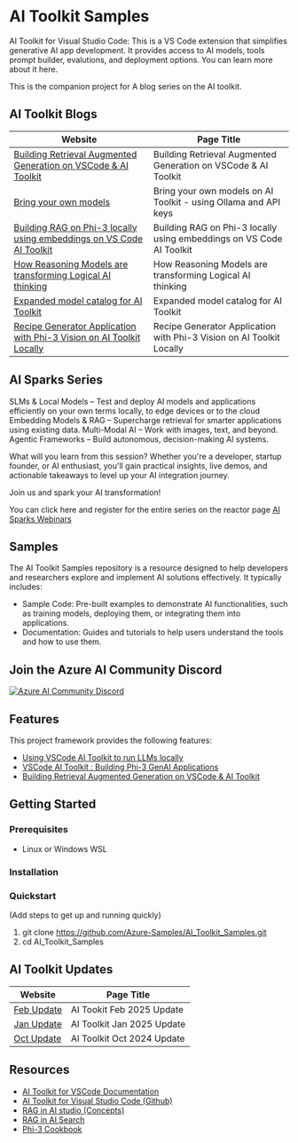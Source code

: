 
# AI Toolkit Samples 

AI Toolkit for Visual Studio Code: This is a VS Code extension that simplifies generative AI app development. It provides access to AI models, tools prompt builder, evalutions, and deployment options. You can learn more about it here.

This is the companion project for A blog series on the AI toolkit. 

## AI Toolkit Blogs
| Website          | Page Title         |
|------------------|--------------------|
| [Building Retrieval Augmented Generation on VSCode & AI Toolkit](https://techcommunity.microsoft.com/blog/azuredevcommunityblog/building-retrieval-augmented-generation-on-vscode--ai-toolkit/4241035)  | Building Retrieval Augmented Generation on VSCode & AI Toolkit |
| [Bring your own models](https://techcommunity.microsoft.com/blog/azuredevcommunityblog/bring-your-own-models-on-ai-toolkit---using-ollama-and-api-keys/4369411)  | Bring your own models on AI Toolkit - using Ollama and API keys |
| [Building RAG on Phi-3 locally using embeddings on VS Code AI Toolkit](https://techcommunity.microsoft.com/blog/azuredevcommunityblog/building-rag-on-phi-3-locally-using-embeddings-on-vs-code-ai-toolkit/4246839) |Building RAG on Phi-3 locally using embeddings on VS Code AI Toolkit |
| [How Reasoning Models are transforming Logical AI thinking](https://techcommunity.microsoft.com/blog/azuredevcommunityblog/how-reasoning-models-are-transforming-logical-ai-thinking/4373194) | How Reasoning Models are transforming Logical AI thinking |
| [Expanded model catalog for AI Toolkit](https://techcommunity.microsoft.com/blog/azuredevcommunityblog/expanded-model-catalog-for-ai-toolkit/4295917) | Expanded model catalog for AI Toolkit |
| [Recipe Generator Application with Phi-3 Vision on AI Toolkit Locally](https://techcommunity.microsoft.com/blog/educatordeveloperblog/recipe-generator-application-with-phi-3-vision-on-ai-toolkit-locally/4366157) | Recipe Generator Application with Phi-3 Vision on AI Toolkit Locally |

## AI Sparks Series 
SLMs & Local Models – Test and deploy AI models and applications efficiently on your own terms locally, to edge devices or to the cloud
Embedding Models & RAG – Supercharge retrieval for smarter applications using existing data.
Multi-Modal AI – Work with images, text, and beyond.
Agentic Frameworks – Build autonomous, decision-making AI systems.

What will you learn from this session?
Whether you're a developer, startup founder, or AI enthusiast, you'll gain practical insights, live demos, and actionable takeaways to level up your AI integration journey.

Join us and spark your AI transformation!

You can click here and register for the entire series on the reactor page 
[AI Sparks Webinars](https://techcommunity.microsoft.com/blog/azuredevcommunityblog/ai-sparks-ai-toolkit-for-vs-code---from-playground-to-production/4375946)

## Samples 
The AI Toolkit Samples repository is a resource designed to help developers and researchers explore and implement AI solutions effectively. It typically includes:
- Sample Code: Pre-built examples to demonstrate AI functionalities, such as training models, deploying them, or integrating them into applications.
- Documentation: Guides and tutorials to help users understand the tools and how to use them.

## Join the Azure AI Community Discord 
[![Azure AI Community Discord](https://dcbadge.vercel.app/api/server/ByRwuEEgH4)](https://discord.com/invite/ByRwuEEgH4)

## Features

This project framework provides the following features:

* [Using VSCode AI Toolkit to run LLMs locally](https://techcommunity.microsoft.com/t5/educator-developer-blog/visual-studio-code-ai-toolkit-run-llms-locally/ba-p/4163192)
* [VSCode AI Toolkit : Building Phi-3 GenAI Applications](https://techcommunity.microsoft.com/t5/educator-developer-blog/visual-studio-ai-toolkit-building-phi-3-genai-applications/ba-p/4179355)
* [Building Retrieval Augmented Generation on VSCode & AI Toolkit](https://techcommunity.microsoft.com/t5/microsoft-developer-community/building-retrieval-augmented-generation-on-vscode-amp-ai-toolkit/ba-p/4241035)

## Getting Started

### Prerequisites

- Linux or Windows WSL

### Installation

### Quickstart
(Add steps to get up and running quickly)

1. git clone https://github.com/Azure-Samples/AI_Toolkit_Samples.git
2. cd AI_Toolkit_Samples

## AI Toolkit Updates 
| Website          | Page Title         |
|------------------|--------------------|
| [Feb Update](https://techcommunity.microsoft.com/blog/azuredevcommunityblog/ai-toolkit-for-vs-code-february-update/4383280)  | AI Tookit Feb 2025 Update  |
| [Jan Update](https://techcommunity.microsoft.com/blog/azuredevcommunityblog/ai-toolkit-for-vs-code-january-update/4371592)  |  AI Toolkit Jan 2025 Update |
| [Oct Update](https://techcommunity.microsoft.com/blog/azuredevcommunityblog/ai-toolkit-for-visual-studio-code-october-2024-update-highlights/4298718)     | AI Toolkit Oct 2024 Update |

## Resources

* [AI Toolkit for VSCode Documentation](https://learn.microsoft.com/en-us/windows/ai/toolkit/?WT.mc_id=aiml-149848-viheg) 
* [AI Toolkit for Visual Studio Code (Github)](https://github.com/microsoft/vscode-ai-toolkit/?WT.mc_id=aiml-149848-viheg) 
* [RAG in AI studio (Concepts)](https://learn.microsoft.com/en-us/azure/ai-studio/concepts/retrieval-augmented-generation/?WT.mc_id=aiml-149848-viheg)
* [RAG in AI Search](https://learn.microsoft.com/en-us/azure/search/retrieval-augmented-generation-overview/?WT.mc_id=aiml-149848-viheg)
* [Phi-3 Cookbook](https://github.com/microsoft/Phi-3CookBook/?WT.mc_id=aiml-149848-viheg)

